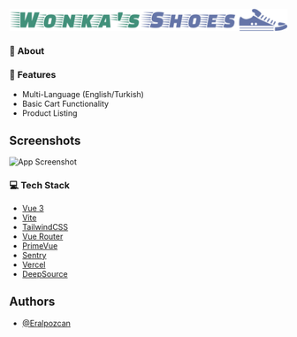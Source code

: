 
![Wonka's Shoes](./docs/logo.png)

### 📔 **About**


### 📜 **Features**

- Multi-Language (English/Turkish)
- Basic Cart Functionality
- Product Listing


## Screenshots

![App Screenshot](https://via.placeholder.com/468x300?text=App+Screenshot+Here)


### 💻 **Tech Stack**

- [Vue 3](https://v3.vuejs.org/)
- [Vite](https://vitejs.dev/)
- [TailwindCSS](https://tailwindcss.com/)
- [Vue Router](https://router.vuejs.org/)
- [PrimeVue](https://primefaces.org/primevue/showcase/#/)
- [Sentry](https://sentry.io/welcome/)
- [Vercel](https://vercel.com/dashboard)
- [DeepSource](https://deepsource.io/dashboard)


## Authors

- [@Eralpozcan](https://www.github.com/Eralpozcan)

